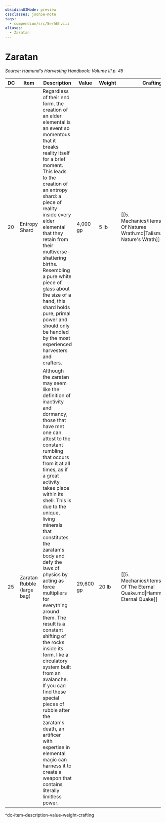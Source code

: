 ```yaml
---
obsidianUIMode: preview
cssclasses: json5e-note
tags:
  - compendium/src/5e/hhhviii
aliases:
  - Zaratan
---
```

# Zaratan
*Source: Hamund's Harvesting Handbook: Volume III p. 45* 

| DC | Item | Description | Value | Weight | Crafting |
|----|------|-------------|-------|--------|----------|
| 20 | Entropy Shard | Regardless of their end form, the creation of an elder elemental is an event so momentous that it breaks reality itself for a brief moment. This leads to the creation of an entropy shard: a piece of reality inside every elder elemental that they retain from their multiverse-shattering births. Resembling a pure white piece of glass about the size of a hand, this shard holds pure, primal power and should only be handled by the most experienced harvesters and crafters. | 4,000 gp | 5 lb | [[5. Mechanics/Items/Talisman Of Natures Wrath.md\|Talisman of Nature's Wrath]] |
| 25 | Zaratan Rubble (large bag) | Although the zaratan may seem like the definition of inactivity and dormancy, those that have met one can attest to the constant rumbling that occurs from it at all times, as if a great activity takes place within its shell. This is due to the unique, living minerals that constitutes the zaratan's body and defy the laws of physics by acting as force multipliers for everything around them. The result is a constant shifting of the rocks inside its form, like a circulatory system built from an avalanche. If you can find these special pieces of rubble after the zaratan's death, an artificer with expertise in elemental magic can harness it to create a weapon that contains literally limitless power. | 29,600 gp | 20 lb | [[5. Mechanics/Items/Hammer Of The Eternal Quake.md\|Hammer of the Eternal Quake]] |
^dc-item-description-value-weight-crafting
